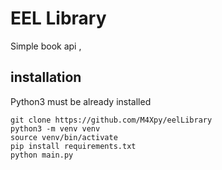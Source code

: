 # EEL Library

Simple book api ,

## installation

Python3 must be already installed

```shell
git clone https://github.com/M4Xpy/eelLibrary
python3 -m venv venv
source venv/bin/activate
pip install requirements.txt
python main.py
```